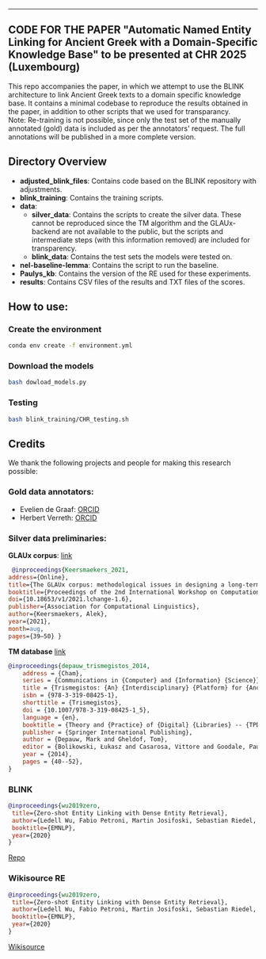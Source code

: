 ----
CODE FOR THE PAPER "Automatic Named Entity Linking for Ancient Greek with a Domain-Specific Knowledge Base" to be presented at CHR 2025 (Luxembourg)
----
This repo accompanies the paper, in which we attempt to use the BLINK architecture to link Ancient Greek texts to a domain specific knowledge base. It contains a minimal codebase to reproduce the results obtained in the paper, in addition to other scripts that we used for transparancy.   
Note: Re-training is not possible, since only the test set of the manually annotated (gold) data is included as per the annotators' request. The full annotations will be published in a more complete version.


## Directory Overview
- **adjusted_blink_files**: Contains code based on the BLINK repository with adjustments.
- **blink_training**: Contains the training scripts.
- **data**:
  - **silver_data**: Contains the scripts to create the silver data. These cannot be reproduced since the TM algorithm and the GLAUx-backend are not available to the public, but the scripts and intermediate steps (with this information removed) are included for transparency.
  - **blink_data**: Contains the test sets the models were tested on.
- **nel-baseline-lemma**: Contains the script to run the baseline.
- **Paulys_kb**: Contains the version of the RE used for these experiments.
- **results**: Contains CSV files of the results and TXT files of the scores.


## How to use:
### Create the environment
```bash
conda env create -f environment.yml
```

### Download the models
```bash
bash dowload_models.py
```

### Testing
```bash
bash blink_training/CHR_testing.sh
```

## Credits
We thank the following projects and people for making this research possible:

### Gold data annotators:
- Evelien de Graaf: [ORCID](https://orcid.org/0009-0006-8650-1595)
- Herbert Verreth: [ORCID](https://orcid.org/0000-0002-3538-8290)

### Silver data preliminaries:
**GLAUx corpus**: [link](https://glaux.be/)

```bibtex
 @inproceedings{Keersmaekers_2021, 
address={Online}, 
title={The GLAUx corpus: methodological issues in designing a long-term, diverse, multi-layered corpus of Ancient Greek}, 
booktitle={Proceedings of the 2nd International Workshop on Computational Approaches to Historical Language Change 2021},
doi={10.18653/v1/2021.lchange-1.6},
publisher={Association for Computational Linguistics}, 
author={Keersmaekers, Alek}, 
year={2021}, 
month=aug, 
pages={39–50} }
```

**TM database** [link](https://www.trismegistos.org/)

```bibtex
@inproceedings{depauw_trismegistos_2014,
	address = {Cham},
	series = {Communications in {Computer} and {Information} {Science}},
	title = {Trismegistos: {An} {Interdisciplinary} {Platform} for {Ancient} {World} {Texts} and {Related} {Information}},
	isbn = {978-3-319-08425-1},
	shorttitle = {Trismegistos},
	doi = {10.1007/978-3-319-08425-1_5},
	language = {en},
	booktitle = {Theory and {Practice} of {Digital} {Libraries} -- {TPDL} 2013 {Selected} {Workshops}},
	publisher = {Springer International Publishing},
	author = {Depauw, Mark and Gheldof, Tom},
	editor = {Bolikowski, Łukasz and Casarosa, Vittore and Goodale, Paula and Houssos, Nikos and Manghi, Paolo and Schirrwagen, Jochen},
	year = {2014},
	pages = {40--52},
}
```

### BLINK
```bibtex
@inproceedings{wu2019zero,
 title={Zero-shot Entity Linking with Dense Entity Retrieval},
 author={Ledell Wu, Fabio Petroni, Martin Josifoski, Sebastian Riedel, Luke Zettlemoyer},
 booktitle={EMNLP},
 year={2020}
}
```
[Repo](https://github.com/facebookresearch/BLINK.git)

### Wikisource RE
```bibtex
@inproceedings{wu2019zero,
 title={Zero-shot Entity Linking with Dense Entity Retrieval},
 author={Ledell Wu, Fabio Petroni, Martin Josifoski, Sebastian Riedel, Luke Zettlemoyer},
 booktitle={EMNLP},
 year={2020}
}
```
[Wikisource](https://de.wikisource.org/wiki/Paulys_Realencyclop%C3%A4die_der_classischen_Altertumswissenschaft)
